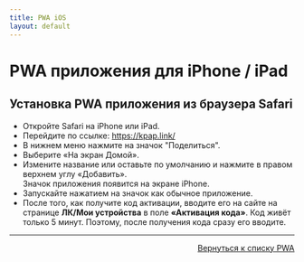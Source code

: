 ```yaml
---
title: PWA iOS
layout: default
---
```


# PWA приложения для iPhone / iPad

## Установка PWA приложения из браузера Safari

- Откройте Safari на iPhone или iPad.
- Перейдите по ссылке:  <a href="https://kpap.link/" target="_blank" rel="noopener">https://kpap.link/</a>
- В нижнем меню нажмите на значок "Поделиться".
- Выберите «На экран Домой».
- Измените название или оставьте по умолчанию и нажмите в правом верхнем углу «Добавить».  
Значок приложения появится на экране iPhone.
- Запускайте нажатием на значок как обычное приложение.
- После того, как получите код активации, вводите его на сайте на странице **ЛК/Мои устройства** в поле **«Активация кода»**.
Код живёт только 5 минут. Поэтому, после получения кода сразу его вводите.


---
<p  align="right"><a href="pwa" target="_blank">Вернуться к списку PWA</a></p>
